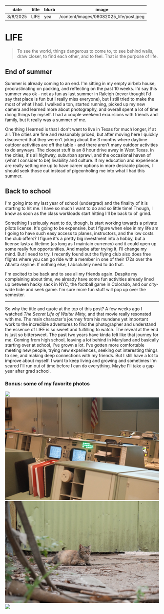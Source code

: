 | date     | title | blurb | image                                   |
| -------- | ----- | ----- | --------------------------------------- |
| 8/8/2025 | LIFE  | yea   | /content/images/08082025_life/post.jpeg |

# LIFE

> To see the world, things dangerous to come to, to see behind walls, draw closer, to find each other, and to feel. That is the purpose of life.

## End of summer

Summer is already coming to an end. I'm sitting in my empty airbnb house, procrastinating on packing, and reflecting on the past 10 weeks. I'd say this summer was ok - not as fun as last summer in Raleigh (never thought I'd say that place is fun but I really miss everyone), but I still tried to make the most of what I had. I walked a ton, started running, picked up my new camera and learned more about photography, and overall spent a lot of time doing things by myself. I had a couple weekend excursions with friends and family, but it really was a summer of me.

One thing I learned is that I don't want to live in Texas for much longer, if at all. The cities are fine and reasonably priced, but after moving here I quickly discovered that they weren't joking about the 3 months where daytime outdoor activities are off the table - and there aren't many outdoor activities to do anyways. The closest stuff is an 8 hour drive away in West Texas. In the cities, it's all highway, suburban sprawl, and the occasional haven of (what I consider to be) livability and culture. If my education and experience are really setting me up to have career options in more desirable places, I should seek those out instead of pigeonholing me into what I had this summer.

## Back to school

I'm going into my last year of school (undergrad) and the finality of it is starting to hit me. I have so much I want to do and so little time! Though, I know as soon as the class workloads start hitting I'll be back to ol' grind.

Something I seriously want to do, though, is start working towards a private pilots license. It's going to be expensive, but I figure when else in my life am I going to have such easy access to planes, instructors, and the low costs the club offers? I figure it's a pretty big investment into a hobby, but a license lasts a lifetime (as long as I maintain currency) and it could open up some really fun opportunities. And maybe after trying it, I'll change my mind. But I need to try. I recently found out the flying club also does free flights where you can go ride with a member in one of their 172s over the Atlanta skyline. If nothing else, I absolutely need to do that.

I'm excited to be back and to see all my friends again. Despite my complaining about time, we already have some fun activities already lined up between hacky sack in NYC, the football game in Colorado, and our city-wide hide and seek game. I'm sure more fun stuff will pop up over the semester.

---

So why the title and quote at the top of this post? A few weeks ago I watched _The Secret Life of Walter Mitty_, and that movie really resonated with me. The main character's journey from his mundane yet important work to the incredible adventures to find the photographer and understand the essence of LIFE is so sweet and fulfilling to watch. The reveal at the end is just so bittersweet. The past two years have kinda felt like that journey for me. Coming from high school, leaving a lot behind in Maryland and basically starting over at school, I've grown a lot. I've gotten more comfortable meeting new people, trying new experiences, seeking out interesting things to see, and making deep connections with my friends. But I still have a lot to improve about myself. I want to keep living and growing and sometimes I'm scared I'll run out of time before I can do everything. Maybe I'll take a gap year after grad school.

### Bonus: some of my favorite photos

![](/content/images/08082025_life/sun.jpeg)
![](/content/images/08082025_life/missioncontrol.jpeg)
![](/content/images/08082025_life/cat.jpeg)
![](/content/images/08082025_life/sunset.jpeg)
